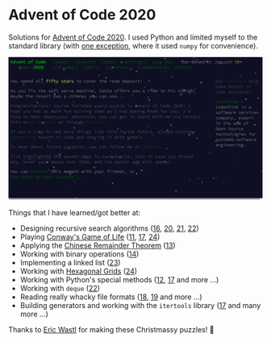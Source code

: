 # Advent of Code 2020

Solutions for [Advent of Code 2020](https://adventofcode.com/2020). I used Python and limited myself to the standard library (with [one exception](./day_20), where it used `numpy` for convenience).

![Advent of Code 2020](./gg.png)

Things that I have learned/got better at:

* Designing recursive search algorithms ([16](./day_16), [20](./day_20), [21](./day_21), [22](./day_22))
* Playing [Conway's Game of Life](https://en.wikipedia.org/wiki/Conway%27s_Game_of_Life) ([11](./day_11), [17](./day_17), [24](./day_24))
* Applying the [Chinese Remainder Theorem](https://en.wikipedia.org/wiki/Chinese_remainder_theorem) ([13](./day_13))
* Working with binary operations ([14](./day_14))
* Implementing a linked list ([23](./day_23))
* Working with [Hexagonal Grids](https://www.redblobgames.com/grids/hexagons/) ([24](./day_24))
* Working with Python's special methods ([12](./day_12), [17](./day_17) and more ...)
* Working with `deque` ([22](./day_22))
* Reading really whacky file formats ([18](./day_18), [19](./day_19) and more ...)
* Building generators and working with the `itertools` library ([17](./day_17) and many more ...)

Thanks to [Eric Wastl](https://github.com/topaz) for making these Christmassy puzzles! 🎅


